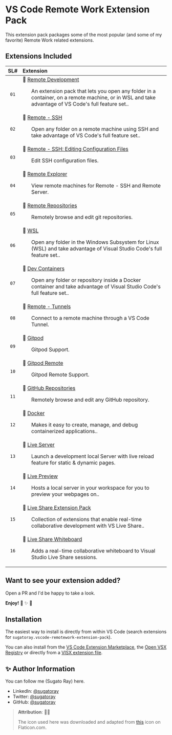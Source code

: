 <!-- markdownlint-disable MD041 -->
[#vsce-marketplace-url]: https://marketplace.visualstudio.com/items?itemName=sugatoray.vscode-remotework-extension-pack
<!-- markdownlint-enable MD041 -->

# VS Code Remote Work Extension Pack

This extension pack packages some of the most popular (and some of my favorite) Remote Work related extensions.

## Extensions Included

<!-- ### TABLE: BEGIN ### -->

| SL# | Extension |
|:---:|:---|
| `01` | 🎁 [Remote Development](https://marketplace.visualstudio.com/items?itemName=ms-vscode-remote.vscode-remote-extensionpack) <br/> <p><ul> An extension pack that lets you open any folder in a container, on a remote machine, or in WSL and take advantage of VS Code's full feature set.. </ul></p> |
| `02` | 🎁 [Remote - SSH](https://marketplace.visualstudio.com/items?itemName=ms-vscode-remote.remote-ssh) <br/> <p><ul> Open any folder on a remote machine using SSH and take advantage of VS Code's full feature set.. </ul></p> |
| `03` | 🎁 [Remote - SSH: Editing Configuration Files](https://marketplace.visualstudio.com/items?itemName=ms-vscode-remote.remote-ssh-edit) <br/> <p><ul> Edit SSH configuration files. </ul></p> |
| `04` | 🎁 [Remote Explorer](https://marketplace.visualstudio.com/items?itemName=ms-vscode.remote-explorer) <br/> <p><ul> View remote machines for Remote - SSH and Remote Server. </ul></p> |
| `05` | 🎁 [Remote Repositories](https://marketplace.visualstudio.com/items?itemName=ms-vscode.remote-repositories) <br/> <p><ul> Remotely browse and edit git repositories. </ul></p> |
| `06` | 🎁 [WSL](https://marketplace.visualstudio.com/items?itemName=ms-vscode-remote.remote-wsl) <br/> <p><ul> Open any folder in the Windows Subsystem for Linux (WSL) and take advantage of Visual Studio Code's full feature set.. </ul></p> |
| `07` | 🎁 [Dev Containers](https://marketplace.visualstudio.com/items?itemName=ms-vscode-remote.remote-containers) <br/> <p><ul> Open any folder or repository inside a Docker container and take advantage of Visual Studio Code's full feature set.. </ul></p> |
| `08` | 🎁 [Remote - Tunnels](https://marketplace.visualstudio.com/items?itemName=ms-vscode.remote-server) <br/> <p><ul> Connect to a remote machine through a VS Code Tunnel. </ul></p> |
| `09` | 🎁 [Gitpod](https://marketplace.visualstudio.com/items?itemName=gitpod.gitpod-desktop) <br/> <p><ul> Gitpod Support. </ul></p> |
| `10` | 🎁 [Gitpod Remote](https://marketplace.visualstudio.com/items?itemName=gitpod.gitpod-remote-ssh) <br/> <p><ul> Gitpod Remote Support. </ul></p> |
| `11` | 🎁 [GitHub Repositories](https://marketplace.visualstudio.com/items?itemName=github.remotehub) <br/> <p><ul> Remotely browse and edit any GitHub repository. </ul></p> |
| `12` | 🎁 [Docker](https://marketplace.visualstudio.com/items?itemName=ms-azuretools.vscode-docker) <br/> <p><ul> Makes it easy to create, manage, and debug containerized applications.. </ul></p> |
| `13` | 🎁 [Live Server](https://marketplace.visualstudio.com/items?itemName=ritwickdey.liveserver) <br/> <p><ul> Launch a development local Server with live reload feature for static & dynamic pages. </ul></p> |
| `14` | 🎁 [Live Preview](https://marketplace.visualstudio.com/items?itemName=ms-vscode.live-server) <br/> <p><ul> Hosts a local server in your workspace for you to preview your webpages on.. </ul></p> |
| `15` | 🎁 [Live Share Extension Pack](https://marketplace.visualstudio.com/items?itemName=ms-vsliveshare.vsliveshare-pack) <br/> <p><ul> Collection of extensions that enable real-time collaborative development with VS Live Share.. </ul></p> |
| `16` | 🎁 [Live Share Whiteboard](https://marketplace.visualstudio.com/items?itemName=lostintangent.vsls-whiteboard) <br/> <p><ul> Adds a real-time collaborative whiteboard to Visual Studio Live Share sessions. </ul></p> |

<!-- ### TABLE: END ### -->

<!-- Sample row to fill up: __LABEL__, __EXTN__, __DESC__

| `01` | 🎁 [__LABEL__](https://marketplace.visualstudio.com/items?itemName=__EXTN__) <br/> <p><ul> __DESC__. </ul></p> |

-->

## Want to see your extension added?

Open a PR and I'd be happy to take a look.

__Enjoy!__ 🎁 ✨ 🎉

## Installation

The easiest way to install is directly from within VS Code (search extensions for `sugatoray.vscode-remotework-extension-pack`).

You can also install from the [VS Code Extension Marketplace][#vsce-marketplace-url], the [Open VSX Registry][#ovsx-registry] or directly from a [VISX extension file][#vsix-install].

[#ovsx-registry]: https://open-vsx.org/extension/sugatoray/vscode-remotework-extension-pack
[#vsix-install]: https://marketplace.visualstudio.com/items?itemName=sugatoray.vscode-remotework-extension-pack#visx-install

<!---

## List of Emojis Used

- 🎁 : `:gift:`
- ✨ : `:sparkles:`
- 🎉 : `:tada:`

--->

## ✨ Author Information

You can follow me (Sugato Ray) here.

- LinkedIn: [@sugatoray](https://www.linkedin.com/in/sugatoray/)
- Twitter: [@sugatoray](https://twitter.com/sugatoray)
- GitHub: [@sugatoray](https://github.com/sugatoray)

> __Attribution__: :clap::clap:
>
> The icon used here was downloaded and adapted from <a href="https://www.flaticon.com/free-icons/server" title="server icons">this</a> icon on Flaticon.com.
> 
